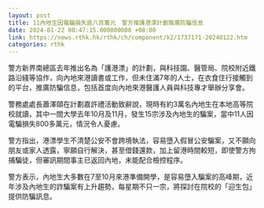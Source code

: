 ```yaml
---
layout: post
title: 11內地生因電騙損失逾八百萬元　警方推護港漂計劃推廣防騙信息
date: 2024-01-22 00:47:15.000000000 +08:00
link: https://news.rthk.hk/rthk/ch/component/k2/1737171-20240122.htm
categories: rthk
---
```


警方新界南總區去年推出名為「護港漂」的計劃，與科技園、醫管局、院校附近鐵路沿綫等協作，向內地來港讀書或工作，但未住滿7年的人士，在衣食住行接觸到的平台，推廣防騙信息，包括首度向內地來港醫護人員與科技專才舉辦分享會。

警務處處長蕭澤頤在計劃嘉許禮活動致辭說，現時有約3萬名內地生在本地高等院校就讀，其中一間大學去年10月及11月，發生15宗涉及內地生的騙案，當中11人因電騙損失800多萬元，情況令人憂慮。

警方指出，港漂學生不清楚公安不會跨境執法，容易墮入假冒公安騙案，又不願向朋友或家人透露，寧願自行解決，甚至借錢還款，加上留港時間較短，即使警方拘捕騙徒，但審訊期間事主已返回內地，未能配合檢控程序。

警方表示，內地生大多數在7至10月來港準備開學，是容易墮入騙案的高峰期，近年涉及內地生的詐騙案有上升趨勢，每星期不只一宗，將探討在院校的「迎生包」提供防騙訊息。
